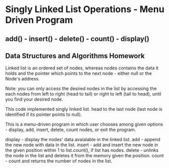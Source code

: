 # Singly Linked List Operations - Menu Driven Program
## add() - insert() - delete() - count() - display()
## Data Structures and Algorithms Homework

Linked list is an ordered set of nodes, whereas nodes contains the data it holds and the pointer which points to the next node - either null or the Node's address.

Note: you can only access the desired nodes in the list by accessing the each nodes from left to right (head to tail) or right to left (tail to head), until you find your desired node.

This code implemented singly linked list. head to the last node (last node is identified if its pointer points to null).

This is a menu-driven program in which user chooses among given options - display, add, insert, delete, count nodes, or exit the program.

display - display the nodes' data avaialable in the linked list.
add - append the new node with data in the list.
insert - add and insert the new node in the given position within 1 to list.count(), if list has nodes.
delete - unlinks the node in the list and deletes it from the memory given the position.
count - count and returns the number of nodes in the list.
